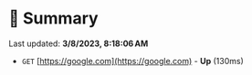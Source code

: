 # 📖 Summary
Last updated: **3/8/2023, 8:18:06 AM**

- `GET` [https://google.com](https://google.com) - **Up** (130ms)
